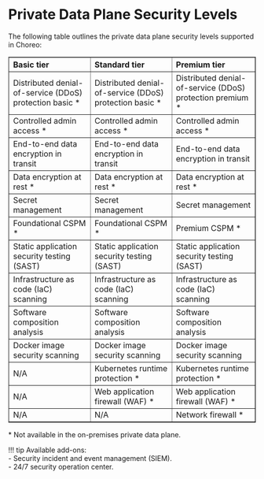 # Private Data Plane Security Levels

The following table outlines the private data plane security levels supported in Choreo:

<table border=1>
<thead>
<tr>
<th align="left">Basic tier</th>
<th align="left">Standard tier</th>
<th align="left">Premium tier</th>
</tr>
</thead>
<tbody>
<tr>
<td>Distributed denial-of-service (DDoS)  protection basic *</td>
<td>Distributed denial-of-service (DDoS) protection basic *</td>
<td>Distributed denial-of-service (DDoS) protection premium *</td>
</tr>
<tr>
<td>Controlled admin access *</td>
<td>Controlled admin access *</td>
<td>Controlled admin access *</td>
</tr>
<tr>
<td>End-to-end data encryption in transit</td>
<td>End-to-end data encryption in transit</td>
<td>End-to-end data encryption in transit</td>
</tr>
<tr>
<td>Data encryption at rest *</td>
<td>Data encryption at rest *</td>
<td>Data encryption at rest *</td>
</tr>
<tr>
<td>Secret management</td>
<td>Secret management</td>
<td>Secret management</td>
</tr>
<tr>
<td>Foundational CSPM *</td>
<td>Foundational CSPM *</td>
<td>Premium CSPM *</td>
</tr>
<tr>
<td>Static application security testing (SAST)</td>
<td>Static application security testing (SAST)</td>
<td>Static application security testing (SAST)</td>
</tr>
<tr>
<td>Infrastructure as code (IaC) scanning</td>
<td>Infrastructure as code (IaC) scanning</td>
<td>Infrastructure as code (IaC) scanning</td>
</tr>
<tr>
<td>Software composition analysis</td>
<td>Software composition analysis</td>
<td>Software composition analysis</td>
</tr>
<tr>
<td>Docker image security scanning</td>
<td>Docker image security scanning</td>
<td>Docker image security scanning</td>
</tr>
<tr>
<td>N/A</td>
<td>Kubernetes runtime protection *</td>
<td>Kubernetes runtime protection *</td>
</tr>
<tr>
<td>N/A</td>
<td>Web application firewall (WAF) *</td>
<td>Web application firewall (WAF) *</td>
</tr>
<tr>
<td>N/A</td>
<td>N/A</td>
<td>Network firewall *</td>
</tr>
</tbody>
</table> 

\* Not available in the on-premises private data plane.

!!! tip
     Available add-ons:</br>
       - Security incident and event management (SIEM).</br>
       - 24/7 security operation center. 
